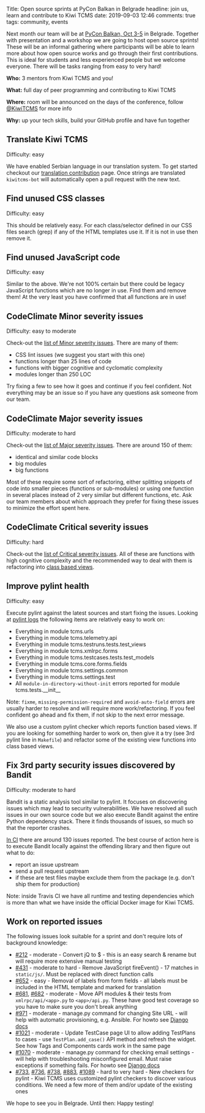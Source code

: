 Title: Open source sprints at PyCon Balkan in Belgrade
headline: join us, learn and contribute to Kiwi TCMS
date: 2019-09-03 12:46
comments: true
tags: community, events


Next month our team will be at
[PyCon Balkan, Oct 3-5](https://pyconbalkan.com/) in Belgrade. Together with
presentation and a workshop we are going to host open source sprints!
These will be an informal gathering where participants will be able to
learn more about how open source works and go through their first
contributions. This is ideal for students and less experienced people
but we welcome everyone. There will be tasks ranging from easy to very hard!


**Who:** 3 mentors from Kiwi TCMS and you!

**What:** full day of peer programming and contributing to Kiwi TCMS

**Where:** room will be announced on the days of the conference,
           follow [@KiwiTCMS](https://twitter.com/KiwiTCMS) for more info

**Why:** up your tech skills, build your GitHub profile and have fun together


Translate Kiwi TCMS
-------------------

Difficulty: easy

We have enabled Serbian language in our translation system. To get started
checkout our
[translation contribution](https://kiwitcms.readthedocs.io/en/latest/contribution.html#translation)
page.
Once strings are translated `kiwitcms-bot` will automatically open a pull
request with the new text.


Find unused CSS classes
-----------------------

Difficulty: easy

This should be relatively easy. For each class/selector defined in our CSS files
search (grep) if any of the HTML templates use it. If it is not in use then remove
it.


Find unused JavaScript code
---------------------------

Difficulty: easy

Similar to the above. We're not 100% certain but there could be legacy JavaScript
functions which are no longer in use. Find them and remove them! At the very least
you have confirmed that all functions are in use!


CodeClimate Minor severity issues
---------------------------------

Difficulty: easy to moderate

Check-out the
[list of Minor severity issues](https://codeclimate.com/github/kiwitcms/Kiwi/issues?severity%5B%5D=minor&status%5B%5D=&status%5B%5D=open&status%5B%5D=confirmed&engine_name%5B%5D=structure&engine_name%5B%5D=duplication&engine_name%5B%5D=bandit&engine_name%5B%5D=csslint&engine_name%5B%5D=fixme&engine_name%5B%5D=radon&engine_name%5B%5D=sonar-python).
There are many of them:

- CSS lint issues (we suggest you start with this one)
- functions longer than 25 lines of code
- functions with bigger cognitive and cyclomatic complexity
- modules longer than 250 LOC

Try fixing a few to see how it goes and continue if you feel confident.
Not everything may be an issue so if you have any questions ask someone from our team.


CodeClimate Major severity issues
---------------------------------

Difficulty: moderate to hard

Check-out the
[list of Major severity issues](https://codeclimate.com/github/kiwitcms/Kiwi/issues?severity%5B%5D=major&status%5B%5D=&status%5B%5D=open&status%5B%5D=confirmed&engine_name%5B%5D=structure&engine_name%5B%5D=duplication&engine_name%5B%5D=bandit&engine_name%5B%5D=csslint&engine_name%5B%5D=fixme&engine_name%5B%5D=radon&engine_name%5B%5D=sonar-python).
There are around 150 of them:

- identical and similar code blocks
- big modules
- big functions

Most of these require some sort of refactoring, either splitting snippets
of code into smaller pieces (functions or sub-modules) or using one function
in several places instead of 2 very similar but different functions, etc.
Ask our team members about which approach they prefer for fixing these issues
to minimize the effort spent here.


CodeClimate Critical severity issues
------------------------------------

Difficulty: hard

Check-out the
[list of Critical severity issues](https://codeclimate.com/github/kiwitcms/Kiwi/issues?severity%5B%5D=critical&status%5B%5D=&status%5B%5D=open&status%5B%5D=confirmed&engine_name%5B%5D=structure&engine_name%5B%5D=duplication&engine_name%5B%5D=bandit&engine_name%5B%5D=csslint&engine_name%5B%5D=fixme&engine_name%5B%5D=radon&engine_name%5B%5D=sonar-python).
All of these are functions with high cognitive complexity and
the recommended way to deal with them is refactoring into
[class based views](https://docs.djangoproject.com/en/2.2/topics/class-based-views/).


Improve pylint health
---------------------

Difficulty: easy

Execute pylint against the latest sources and start fixing the issues.
Looking at [pylint logs](https://travis-ci.org/kiwitcms/Kiwi/jobs/579167487) the
following items are relatively easy to work on:

- Everything in module tcms.urls
- Everything in module tcms.telemetry.api
- Everything in module tcms.testruns.tests.test_views
- Everything in module tcms.xmlrpc.forms
- Everything in module tcms.testcases.tests.test_models
- Everything in module tcms.core.forms.fields
- Everything in module tcms.settings.common
- Everything in module tcms.settings.test
- All `module-in-directory-without-init` errors reported for module tcms.tests.\_\_init\_\_


Note: `fixme`, `missing-permission-required` and `avoid-auto-field` errors are usually harder
to resolve and will require more work/refactoring. If you feel confident go ahead and
fix them, if not skip to the next error message.

We also use a custom pylint checker which reports function based views.
If you are looking for something harder to work on, then give it a try
(see 3rd pylint line in `Makefile`) and refactor some of the existing
view functions into class based views.


Fix 3rd party security issues discovered by Bandit
--------------------------------------------------

Difficulty: moderate to hard

Bandit is a static analysis tool similar to pylint. It focuses on discovering
issues which may lead to security vulnerabilities. We have resolved all such
issues in our own source code but we also execute Bandit against the entire
Python dependency stack. There it finds thousands of issues, so much so that
the reporter crashes.

[In CI](https://travis-ci.org/kiwitcms/Kiwi/jobs/579167486) there are around
130 issues reported. The best course of action here is to execute Bandit locally
against the offending library and then figure out what to do:

- report an issue upstream
- send a pull request upstream
- if these are test files maybe exclude them from the package (e.g. don't ship them for production)


Note: inside Travis CI we have all runtime and testing dependencies which is more
than what we have inside the official Docker image for Kiwi TCMS.


Work on reported issues
-----------------------

The following issues look suitable for a sprint and don't require lots of
background knowledge:

- [#212](https://github.com/kiwitcms/Kiwi/issues/212) - moderate - Convert jQ to $ -
  this is an easy search & rename but will require more extensive manual testing
- [#431](https://github.com/kiwitcms/Kiwi/issues/431) - moderate to hard - Remove JavaScript fireEvent() -
  17 matches in `static/js/`. Must be replaced with direct function calls
- [#652](https://github.com/kiwitcms/Kiwi/issues/652) - easy - Removal of labels from form fields -
  all labels must be included in the HTML template and marked for translation
- [#681](https://github.com/kiwitcms/Kiwi/issues/681), [#682](https://github.com/kiwitcms/Kiwi/issues/682) - moderate -
  Move API modules & their tests from `xmlrpc/api/<app>.py` to `<app>/api.py`. These have good test
  coverage so you have to make sure you don't break anything
- [#971](https://github.com/kiwitcms/Kiwi/issues/971) - moderate - manage.py command for changing Site URL -
  will help with automatic provisioning, e.g. Ansible. For howto see
  [Django docs](https://docs.djangoproject.com/en/2.2/howto/custom-management-commands/)
- [#1021](https://github.com/kiwitcms/Kiwi/issues/1021) - moderate - Update TestCase page UI to allow adding TestPlans to cases -
  use `TestPlan.add_case()` API method and refresh the widget. See how Tags and Components cards work
  in the same page
- [#1070](https://github.com/kiwitcms/Kiwi/issues/1070) - moderate - manage.py command for checking email settings -
  will help with troubleshooting misconfigured email. Must raise exceptions if something fails.
  For howto see
  [Django docs](https://docs.djangoproject.com/en/2.2/howto/custom-management-commands/)
- [#733](https://github.com/kiwitcms/Kiwi/issues/733),
  [#736](https://github.com/kiwitcms/Kiwi/issues/736),
  [#738](https://github.com/kiwitcms/Kiwi/issues/738),
  [#883](https://github.com/kiwitcms/Kiwi/issues/883),
  [#1089](https://github.com/kiwitcms/Kiwi/issues/1089) - hard to very hard - New checkers for pylint -
  Kiwi TCMS uses customized pylint checkers to discover various conditions. We need a few more
  of them and/or update of the existing ones

We hope to see you in Belgrade. Until then: Happy testing!
